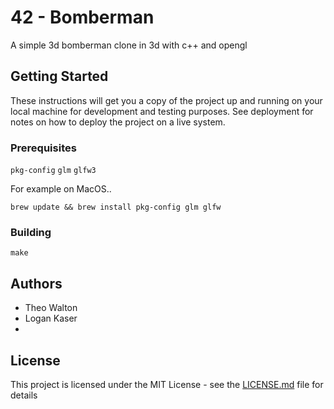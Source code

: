 # 42 - Bomberman

A simple 3d bomberman clone in 3d with c++ and opengl

## Getting Started

These instructions will get you a copy of the project up and running on your local machine for development and testing purposes. See deployment for notes on how to deploy the project on a live system.

### Prerequisites

`pkg-config`
`glm`
`glfw3`

For example on MacOS..
```
brew update && brew install pkg-config glm glfw
```

### Building
`make`
<other steps>

## Authors

* Theo Walton
* Logan Kaser
* <Other peeps put go here>

## License

This project is licensed under the MIT License - see the [LICENSE.md](LICENSE.md) file for details
